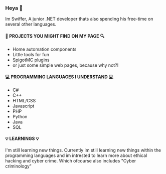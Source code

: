 ### Heya 👋
Im Swiffer, A junior .NET developer thats also spending his free-time on several other languages.


#### 🔎 PROJECTS YOU MIGHT FIND ON MY PAGE 🔍
- Home automation components
- Little tools for fun
- SpigotMC plugins
- or just some simple web pages, because why not?!

#### 💻 PROGRAMMING LANGUAGES I UNDERSTAND 💻
- C#
- C++
- HTML/CSS 
- Javascript
- PHP
- Python
- Java
- SQL

#### 💡 LEARNINGS 💡
I'm still learning new things. Currently im still learning new things within the programming languages and im intrested to learn more about ethical hacking and cyber crime.
Which ofcourse also includes "Cyber criminology"
